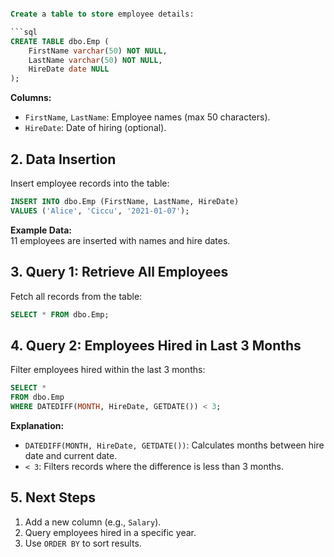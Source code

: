````SQL

Create a table to store employee details:

```sql
CREATE TABLE dbo.Emp (
    FirstName varchar(50) NOT NULL,
    LastName varchar(50) NOT NULL,
    HireDate date NULL
);
````

**Columns:**

- `FirstName`, `LastName`: Employee names (max 50 characters).
- `HireDate`: Date of hiring (optional).

## **2. Data Insertion**

Insert employee records into the table:

```SQL
INSERT INTO dbo.Emp (FirstName, LastName, HireDate)
VALUES ('Alice', 'Ciccu', '2021-01-07');
```

**Example Data:**  
11 employees are inserted with names and hire dates.  

## **3. Query 1: Retrieve All Employees**

Fetch all records from the table:

```SQL
SELECT * FROM dbo.Emp;
```

## **4. Query 2: Employees Hired in Last 3 Months**

Filter employees hired within the last 3 months:

```SQL
SELECT *
FROM dbo.Emp
WHERE DATEDIFF(MONTH, HireDate, GETDATE()) < 3;
```

**Explanation:**

- `DATEDIFF(MONTH, HireDate, GETDATE())`: Calculates months between hire date and current date.
- `< 3`: Filters records where the difference is less than 3 months.

## **5. Next Steps**

1. Add a new column (e.g., `Salary`).
2. Query employees hired in a specific year.
3. Use `ORDER BY` to sort results.
